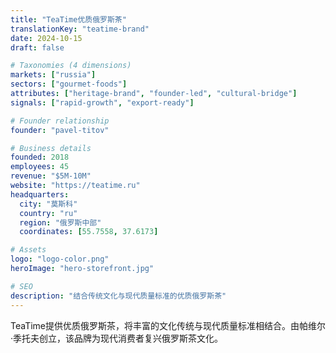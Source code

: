 ```yaml
---
title: "TeaTime优质俄罗斯茶"
translationKey: "teatime-brand"
date: 2024-10-15
draft: false

# Taxonomies (4 dimensions)
markets: ["russia"]
sectors: ["gourmet-foods"]
attributes: ["heritage-brand", "founder-led", "cultural-bridge"]
signals: ["rapid-growth", "export-ready"]

# Founder relationship
founder: "pavel-titov"

# Business details
founded: 2018
employees: 45
revenue: "$5M-10M"
website: "https://teatime.ru"
headquarters:
  city: "莫斯科"
  country: "ru"
  region: "俄罗斯中部"
  coordinates: [55.7558, 37.6173]

# Assets
logo: "logo-color.png"
heroImage: "hero-storefront.jpg"

# SEO
description: "结合传统文化与现代质量标准的优质俄罗斯茶"
---
```


TeaTime提供优质俄罗斯茶，将丰富的文化传统与现代质量标准相结合。由帕维尔·季托夫创立，该品牌为现代消费者复兴俄罗斯茶文化。
